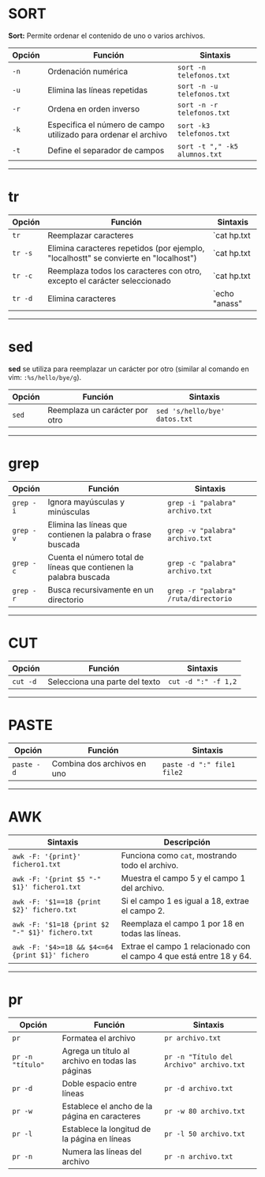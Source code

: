 # SORT

**Sort:** Permite ordenar el contenido de uno o varios archivos.

| Opción  | Función  | Sintaxis   | 
|---|---|---|
| `-n`  | Ordenación numérica  | `sort -n telefonos.txt` | 
| `-u` | Elimina las líneas repetidas | `sort -n -u telefonos.txt`  | 
| `-r` | Ordena en orden inverso | `sort -n -r telefonos.txt` | 
| `-k` | Especifica el número de campo utilizado para ordenar el archivo | `sort -k3 telefonos.txt` | 
| `-t` | Define el separador de campos | `sort -t "," -k5 alumnos.txt`  | 

***

# tr

| Opción  | Función  | Sintaxis   | 
|---|---|---|
| `tr`  | Reemplazar caracteres | `cat hp.txt | tr "a" "t"` | 
| `tr -s`  | Elimina caracteres repetidos (por ejemplo, "localhostt" se convierte en "localhost") | `cat hp.txt | tr -s "t"` | 
| `tr -c` | Reemplaza todos los caracteres con otro, excepto el carácter seleccionado | `cat hp.txt | tr "a-z" ";"`   | 
| `tr -d` | Elimina caracteres | `echo "anass" | tr -d "a"` |

***

# sed

**sed** se utiliza para reemplazar un carácter por otro (similar al comando en vim: `:%s/hello/bye/g`).

| Opción  | Función  | Sintaxis   | 
|---|---|---|
| `sed` | Reemplaza un carácter por otro | `sed 's/hello/bye' datos.txt` |

***

# grep

| Opción  | Función  | Sintaxis   | 
|---|---|---|
| `grep -i` | Ignora mayúsculas y minúsculas | `grep -i "palabra" archivo.txt` |
| `grep -v` | Elimina las líneas que contienen la palabra o frase buscada | `grep -v "palabra" archivo.txt` |
| `grep -c` | Cuenta el número total de líneas que contienen la palabra buscada | `grep -c "palabra" archivo.txt` |
| `grep -r` | Busca recursivamente en un directorio | `grep -r "palabra" /ruta/directorio` |

***

# CUT

| Opción  | Función  | Sintaxis   | 
|---|---|---|
| `cut -d` | Selecciona una parte del texto | `cut -d ":" -f 1,2` |

***

# PASTE

| Opción  | Función  | Sintaxis   | 
|---|---|---|
| `paste -d` | Combina dos archivos en uno | `paste -d ":" file1 file2` |

***

# AWK

| Sintaxis  | Descripción  |
|---|---|
| `awk -F: '{print}' fichero1.txt` | Funciona como `cat`, mostrando todo el archivo. |  
| `awk -F: '{print $5 "-" $1}' fichero1.txt`  | Muestra el campo 5 y el campo 1 del archivo. |  
| `awk -F: '$1==18 {print $2}' fichero.txt`  | Si el campo 1 es igual a 18, extrae el campo 2.  |  
| `awk -F: '$1=18 {print $2 "-" $1}' fichero.txt`   | Reemplaza el campo 1 por 18 en todas las líneas. |  
| `awk -F: '$4>=18 && $4<=64 {print $1}' fichero` | Extrae el campo 1 relacionado con el campo 4 que está entre 18 y 64. |  

***

# pr

| Opción  | Función  | Sintaxis   | 
|---|---|---|
| `pr`  | Formatea el archivo | `pr archivo.txt` | 
| `pr -n "título"`  | Agrega un título al archivo en todas las páginas | `pr -n "Título del Archivo" archivo.txt` | 
| `pr -d` | Doble espacio entre líneas | `pr -d archivo.txt` | 
| `pr -w` | Establece el ancho de la página en caracteres | `pr -w 80 archivo.txt` |
| `pr -l` | Establece la longitud de la página en líneas | `pr -l 50 archivo.txt` |
| `pr -n` | Numera las líneas del archivo | `pr -n archivo.txt` |
